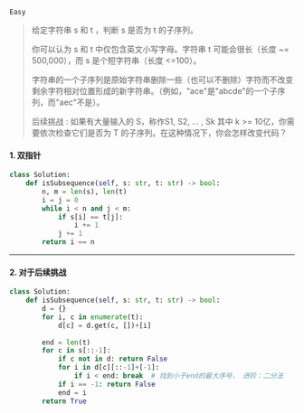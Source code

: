 `Easy`

> 给定字符串 s 和 t ，判断 s 是否为 t 的子序列。
>
> 你可以认为 s 和 t 中仅包含英文小写字母。字符串 t 可能会很长（长度 ~= 500,000），而 s 是个短字符串（长度 <=100）。
>
> 字符串的一个子序列是原始字符串删除一些（也可以不删除）字符而不改变剩余字符相对位置形成的新字符串。（例如，"ace"是"abcde"的一个子序列，而"aec"不是）。
>
> 后续挑战 : 如果有大量输入的 S，称作S1, S2, ... , Sk 其中 k >= 10亿，你需要依次检查它们是否为 T 的子序列。在这种情况下，你会怎样改变代码？
>

#### 1. 双指针

```python
class Solution:
    def isSubsequence(self, s: str, t: str) -> bool:
        n, m = len(s), len(t)
        i = j = 0
        while i < n and j < m:
            if s[i] == t[j]:
                i += 1
            j += 1
        return i == n
```

---
#### 2.  对于后续挑战

```python
class Solution:
    def isSubsequence(self, s: str, t: str) -> bool:
        d = {}
        for i, c in enumerate(t):
            d[c] = d.get(c, [])+[i]
        
        end = len(t)
        for c in s[::-1]:
            if c not in d: return False
            for i in d[c][::-1]+[-1]:
                if i < end: break  # 找到小于end的最大序号， 进阶：二分法
            if i == -1: return False
            end = i
        return True
```